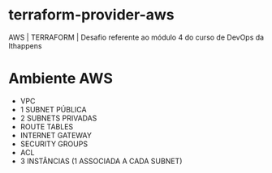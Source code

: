 # terraform-provider-aws
AWS | TERRAFORM | Desafio referente ao módulo 4 do curso de DevOps da Ithappens

# Ambiente AWS

- VPC
- 1 SUBNET PÚBLICA
- 2 SUBNETS PRIVADAS
- ROUTE TABLES
- INTERNET GATEWAY
- SECURITY GROUPS
- ACL
- 3 INSTÂNCIAS (1 ASSOCIADA A CADA SUBNET)